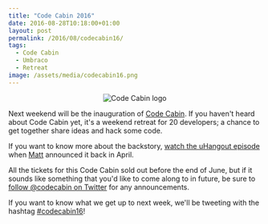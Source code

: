 ```yaml
---
title: "Code Cabin 2016"
date: 2016-08-28T10:18:00+01:00
layout: post
permalink: /2016/08/codecabin16/
tags:
  - Code Cabin
  - Umbraco
  - Retreat
image: /assets/media/codecabin16.png
---
```


<p style="text-align:center;">
	<img src="/assets/media/codecabin16.jpg" alt="Code Cabin logo">
</p>

Next weekend will be the inauguration of [Code Cabin](http://codecab.in). If you haven't heard about Code Cabin yet, it's a weekend retreat for 20 developers; a chance to get together share ideas and hack some code.

If you want to know more about the backstory, [watch the uHangout episode](https://youtu.be/X4J2Qkqhhpw) when [Matt](https://twitter.com/mattbrailsford) announced it back in April.

All the tickets for this Code Cabin sold out before the end of June, but if it sounds like something that you'd like to come along to in future, be sure to [follow @codecabin on Twitter](https://twitter.com/codecabin) for any announcements.

If you want to know what we get up to next week, we'll be tweeting with the hashtag [#codecabin16](https://twitter.com/hashtag/codecabin16)!
